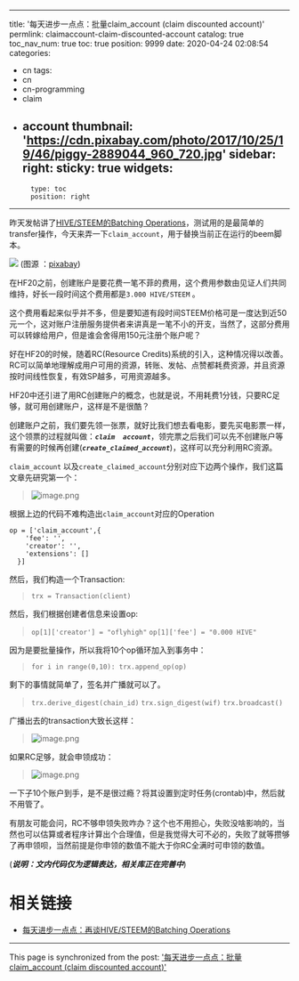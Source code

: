 
---
title: '每天进步一点点：批量claim_account (claim discounted account)'
permlink: claimaccount-claim-discounted-account
catalog: true
toc_nav_num: true
toc: true
position: 9999
date: 2020-04-24 02:08:54
categories:
- cn
tags:
- cn
- cn-programming
- claim
- account
thumbnail: 'https://cdn.pixabay.com/photo/2017/10/25/19/46/piggy-2889044_960_720.jpg'
sidebar:
    right:
        sticky: true
widgets:
    -
        type: toc
        position: right
---


昨天发帖讲了[HIVE/STEEM的Batching Operations](https://hive.blog/hive-105017/@oflyhigh/hive-steem-batching-operations)，测试用的是最简单的transfer操作，今天来弄一下`claim_account`，用于替换当前正在运行的beem脚本。

![](https://cdn.pixabay.com/photo/2017/10/25/19/46/piggy-2889044_960_720.jpg)
(图源 ：[pixabay](https://pixabay.com/))


在HF20之前，创建账户是要花费一笔不菲的费用，这个费用参数由见证人们共同维持，好长一段时间这个费用都是`3.000 HIVE/STEEM` 。

这个费用看起来似乎并不多，但是要知道有段时间STEEM价格可是一度达到近50元一个，这对账户注册服务提供者来讲真是一笔不小的开支，当然了，这部分费用可以转嫁给用户，但是谁会舍得用150元注册个账户呢？

好在HF20的时候，随着RC(Resource Credits)系统的引入，这种情况得以改善。RC可以简单地理解成用户可用的资源，转账、发帖、点赞都耗费资源，并且资源按时间线性恢复，有效SP越多，可用资源越多。

HF20中还引进了用RC创建账户的概念，也就是说，不用耗费1分钱，只要RC足够，就可用创建账户，这样是不是很酷？

创建账户之前，我们要先领一张票，就好比我们想去看电影，要先买电影票一样，这个领票的过程就叫做：***`claim  account`***，领完票之后我们可以先不创建账户等有需要的时候再创建(***`create_claimed_account`***)，这样可以充分利用RC资源。

`claim_account` 以及`create_claimed_account`分别对应下边两个操作，我们这篇文章先研究第一个：
>![image.png](https://images.hive.blog/DQmby57C4jHad5tcDjqZLwQ5Qf9fjLK4uWtv5UvxPSxnb3m/image.png)

根据上边的代码不难构造出`claim_account`对应的Operation
```
op = ['claim_account',{
    'fee': '',
    'creator': '',
    'extensions': []
  }]
```

 然后，我们构造一个Transaction:
>`trx = Transaction(client)`

然后，我们根据创建者信息来设置op:
>`op[1]['creator'] = "oflyhigh"`
`op[1]['fee'] = "0.000 HIVE"`

因为是要批量操作，所以我将10个op循环加入到事务中：
>`for i in range(0,10): trx.append_op(op)`

剩下的事情就简单了，签名并广播就可以了。
>`trx.derive_digest(chain_id)`
>`trx.sign_digest(wif)`
>`trx.broadcast()`

广播出去的transaction大致长这样：
>![image.png](https://images.hive.blog/DQmaie8Y5GJMHzPeHa2JFDxsdPTnb5pxUKkAwxS3Yn7AGM9/image.png)


如果RC足够，就会申领成功：
>![image.png](https://images.hive.blog/DQmQiThHK2nQtsKponejnkQM5e6fjybx6vRGnsC3vJeRwhA/image.png)


一下子10个账户到手，是不是很过瘾？将其设置到定时任务(crontab)中，然后就不用管了。

有朋友可能会问，RC不够申领失败咋办？这个也不用担心，失败没啥影响的，当然也可以估算或者程序计算出个合理值，但是我觉得大可不必的，失败了就等攒够了再申领呗，当然前提是你申领的数值不能大于你RC全满时可申领的数值。

(***说明：文内代码仅为逻辑表达，相关库正在完善中***)

# 相关链接

* [每天进步一点点：再谈HIVE/STEEM的Batching Operations](https://hive.blog/hive-105017/@oflyhigh/hive-steem-batching-operations)

- - -

This page is synchronized from the post: ['每天进步一点点：批量claim_account (claim discounted account)'](https://steemit.com/@oflyhigh/claimaccount-claim-discounted-account)
